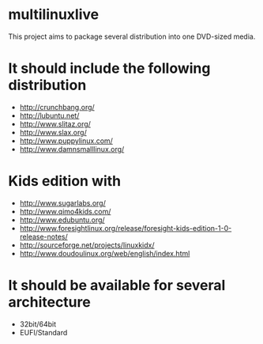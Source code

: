 multilinuxlive
==============

This project aims to package several distribution into one DVD-sized media.

# It should include the following distribution
* http://crunchbang.org/
* http://lubuntu.net/
* http://www.slitaz.org/
* http://www.slax.org/
* http://www.puppylinux.com/
* http://www.damnsmalllinux.org/

# Kids edition with
* http://www.sugarlabs.org/
* http://www.qimo4kids.com/ 
* http://www.edubuntu.org/
* http://www.foresightlinux.org/release/foresight-kids-edition-1-0-release-notes/
* http://sourceforge.net/projects/linuxkidx/
* http://www.doudoulinux.org/web/english/index.html

# It should be available for several architecture
* 32bit/64bit
* EUFI/Standard
